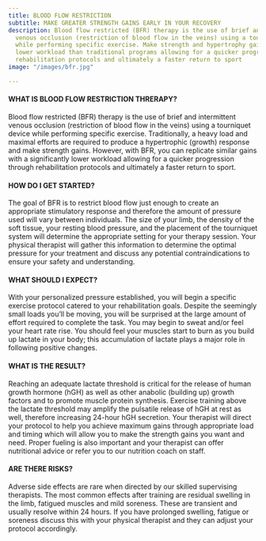 ```yaml
---
title: BLOOD FLOW RESTRICTION
subtitle: MAKE GREATER STRENGTH GAINS EARLY IN YOUR RECOVERY
description: Blood flow restricted (BFR) therapy is the use of brief and intermittent
  venous occlusion (restriction of blood flow in the veins) using a tourniquet device
  while performing specific exercise. Make strength and hypertrophy gains with a significantly
  lower workload than traditional programs allowing for a quicker progression through
  rehabilitation protocols and ultimately a faster return to sport
image: "/images/bfr.jpg"

---
```

#### **WHAT IS BLOOD FLOW RESTRICTION THRERAPY?**

Blood flow restricted (BFR) therapy is the use of brief and intermittent venous occlusion (restriction of blood flow in the veins) using a tourniquet device while performing specific exercise. Traditionally, a heavy load and maximal efforts are required to produce a hypertrophic (growth) response and make strength gains. However, with BFR, you can replicate similar gains with a significantly lower workload allowing for a quicker progression through rehabilitation protocols and ultimately a faster return to sport.

#### **HOW DO I GET STARTED?**

The goal of BFR is to restrict blood flow just enough to create an appropriate stimulatory response and therefore the amount of pressure used will vary between individuals. The size of your limb, the density of the soft tissue, your resting blood pressure, and the placement of the tourniquet system will determine the appropriate setting for your therapy session. Your physical therapist will gather this information to determine the optimal pressure for your treatment and discuss any potential contraindications to ensure your safety and understanding.

#### **WHAT SHOULD I EXPECT?**

With your personalized pressure established, you will begin a specific exercise protocol catered to your rehabilitation goals. Despite the seemingly small loads you’ll be moving, you will be surprised at the large amount of effort required to complete the task. You may begin to sweat and/or feel your heart rate rise. You should feel your muscles start to burn as you build up lactate in your body; this accumulation of lactate plays a major role in following positive changes.

#### **WHAT IS THE RESULT?**

Reaching an adequate lactate threshold is critical for the release of human growth hormone (hGH) as well as other anabolic (building up) growth factors and to promote muscle protein synthesis. Exercise training above the lactate threshold may amplify the pulsatile release of hGH at rest as well, therefore increasing 24-hour hGH secretion. Your therapist will direct your protocol to help you achieve maximum gains through appropriate load and timing which will allow you to make the strength gains you want and need. Proper fueling is also important and your therapist can offer nutritional advice or refer you to our nutrition coach on staff.

#### **ARE THERE RISKS?**

Adverse side effects are rare when directed by our skilled supervising therapists. The most common effects after training are residual swelling in the limb, fatigued muscles and mild soreness. These are transient and usually resolve within 24 hours. If you have prolonged swelling, fatigue or soreness discuss this with your physical therapist and they can adjust your protocol accordingly.